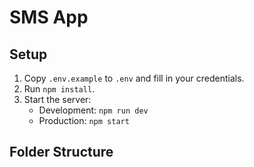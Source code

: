 # SMS App

## Setup

1. Copy `.env.example` to `.env` and fill in your credentials.
2. Run `npm install`.
3. Start the server:
   - Development: `npm run dev`
   - Production: `npm start`

## Folder Structure

